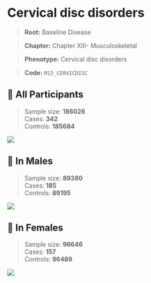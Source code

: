 # Cervical disc disorders

> **Root:** Baseline Disease  

> **Chapter:** Chapter XIII- Musculoskeletal  

> **Phenotype:** Cervical disc disorders  

> **Code:** `M13_CERVICDISC`

## 🧪 All Participants  
> Sample size: **186026**  
> Cases: **342**  
> Controls: **185684**
<img src="/Disease/Figures/ALL/Baseline/M13_CERVICDISC.png"/>
<CsvTable src="/Disease_Data/ALL/Baseline/LG_M13_CERVICDISC.csv" label="🔍 View full results" />

## 👨 In Males  
> Sample size: **89380**  
> Cases: **185**  
> Controls: **89195**
<img src="/Disease/Figures/Male/Baseline/M13_CERVICDISC.png"/>
<CsvTable src="/Disease_Data/Male/Baseline/LG_M13_CERVICDISC.csv" label="🔍 View full results" />

## 👩 In Females  
> Sample size: **96646**  
> Cases: **157**  
> Controls: **96489**
<img src="/Disease/Figures/Female/Baseline/M13_CERVICDISC.png"/>
<CsvTable src="/Disease_Data/Female/Baseline/LG_M13_CERVICDISC.csv" label="🔍 View full results" />
